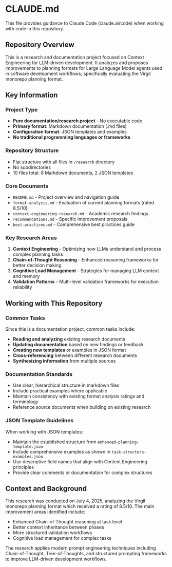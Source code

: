 # CLAUDE.md

This file provides guidance to Claude Code (claude.ai/code) when working with code in this repository.

## Repository Overview

This is a research and documentation project focused on Context Engineering for LLM-driven development. It analyzes and proposes improvements to planning formats for Large Language Model agents used in software development workflows, specifically evaluating the Virgil monorepo planning format.

## Key Information

### Project Type
- **Pure documentation/research project** - No executable code
- **Primary format**: Markdown documentation (.md files)
- **Configuration format**: JSON templates and examples
- **No traditional programming languages or frameworks**

### Repository Structure
- Flat structure with all files in `/research` directory
- No subdirectories
- 10 files total: 8 Markdown documents, 2 JSON templates

### Core Documents
- `README.md` - Project overview and navigation guide
- `format-analysis.md` - Evaluation of current planning formats (rated 8.5/10)
- `context-engineering-research.md` - Academic research findings
- `recommendations.md` - Specific improvement proposals
- `best-practices.md` - Comprehensive best practices guide

### Key Research Areas
1. **Context Engineering** - Optimizing how LLMs understand and process complex planning tasks
2. **Chain-of-Thought Reasoning** - Enhanced reasoning frameworks for better decision making
3. **Cognitive Load Management** - Strategies for managing LLM context and memory
4. **Validation Patterns** - Multi-level validation frameworks for execution reliability

## Working with This Repository

### Common Tasks

Since this is a documentation project, common tasks include:
- **Reading and analyzing** existing research documents
- **Updating documentation** based on new findings or feedback
- **Creating new templates** or examples in JSON format
- **Cross-referencing** between different research documents
- **Synthesizing information** from multiple sources

### Documentation Standards
- Use clear, hierarchical structure in markdown files
- Include practical examples where applicable
- Maintain consistency with existing format analysis ratings and terminology
- Reference source documents when building on existing research

### JSON Template Guidelines
When working with JSON templates:
- Maintain the established structure from `enhanced-planning-template.json`
- Include comprehensive examples as shown in `task-structure-examples.json`
- Use descriptive field names that align with Context Engineering principles
- Provide clear comments or documentation for complex structures

## Context and Background

This research was conducted on July 4, 2025, analyzing the Virgil monorepo planning format which received a rating of 8.5/10. The main improvement areas identified include:
- Enhanced Chain-of-Thought reasoning at task level
- Better context inheritance between phases
- More structured validation workflows
- Cognitive load management for complex tasks

The research applies modern prompt engineering techniques including Chain-of-Thought, Tree-of-Thoughts, and structured prompting frameworks to improve LLM-driven development workflows.